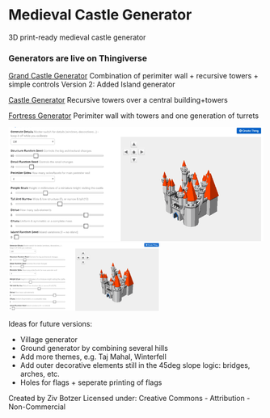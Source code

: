 # Medieval Castle Generator

3D print-ready medieval castle generator

### Generators are live on Thingiverse

[Grand Castle Generator](http://www.thingiverse.com/thing:1682427)
Combination of perimiter wall + recursive towers + simple controls
Version 2: Added Island generator

[Castle Generator](http://www.thingiverse.com/thing:1612651)
Recursive towers over a central building+towers

[Fortress Generator](http://www.thingiverse.com/thing:1639567)
Perimiter wall with towers and one generation of turrets

![Alt text](/sample-images/Castle-Anim-Interface.gif "Screenshots from Thingiverse customizer")
<img
  src="/sample-images/Castle-Anim-Interface.gif"
  alt="Screenshots from Thingiverse customizer"
  title="Screenshots from Thingiverse customizer"
  style="display: inline-block; margin: 0 auto; max-width: 300px">

Ideas for future versions:

-  Village generator
-  Ground generator by combining several hills
-  Add more themes, e.g. Taj Mahal, Winterfell
-  Add outer decorative elements still in the 45deg slope logic: bridges, arches, etc.
-  Holes for flags + seperate printing of flags

Created by Ziv Botzer
Licensed under: Creative Commons - Attribution - Non-Commercial
